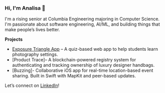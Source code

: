 ### Hi, I'm Analisa 👋

I'm a rising senior at Columbia Engineering majoring in Computer Science. I'm passionate about software engineering, AI/ML, and building things that make people’s lives better.

**Projects**
- [Exposure Triangle App](https://github.com/analisa-w/exposure-triangle) – A quiz-based web app to help students learn photography settings.
- [Product Trace]– A blockchain-powered registry system for authenticating and tracking ownership of luxury designer handbags.
- [Buzzing]- Collaborative iOS app for real-time location-based event sharing. Built in Swift with MapKit and peer-based updates. 

Let’s connect on [LinkedIn](www.linkedin.com/in/analisa-wood)!


<!--
**analisa-w/analisa-w** is a ✨ _special_ ✨ repository because its `README.md` (this file) appears on your GitHub profile.

Here are some ideas to get you started:

- 🔭 I’m currently working on ...
- 🌱 I’m currently learning ...
- 👯 I’m looking to collaborate on ...
- 🤔 I’m looking for help with ...
- 💬 Ask me about ...
- 📫 How to reach me: ...
- 😄 Pronouns: ...
- ⚡ Fun fact: ...
-->
